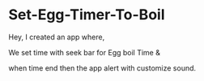 # Set-Egg-Timer-To-Boil
Hey, I created an app where, 

We set time with seek bar for Egg boil Time &

when time end then the app alert with customize sound.
